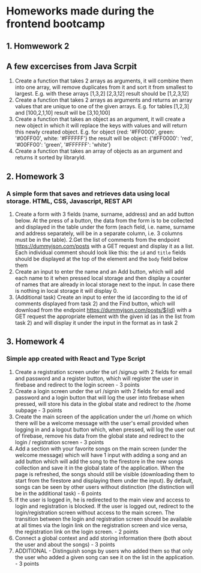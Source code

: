 # Homeworks made during the frontend bootcamp

## 1. Homwework 2
## A few excercises from Java Scrpit
1. Create a function that takes 2 arrays as arguments, it will combine them into one array, will remove duplicates from it and sort it from smallest to largest. E.g. with these arrays [1,3,2] [2,3,12] result should be [1,2,3,12]
2. Create a function that takes 2 arrays as arguments and returns an array values that are unique to one of the given arrays. E.g. for tables [1,2,3] and [100,2,1,10] result will be [3,10,100]
3. Create a function that takes an object as an argument, it will create a new object in which it will replace the keys with values and will return this newly created object. E.g. for object {red: '#FF0000', green: '#00FF00', white: '#FFFFFF'} the result will be object: {'#FF0000': 'red', '#00FF00': 'green', '#FFFFFF': 'white'}
4. Create a function that takes an array of objects as an argument and returns it sorted by libraryId.

## 2. Homework 3
### A simple form that saves and retrieves data using local storage. HTML, CSS, Javascript, REST API
1. Create a form with 3 fields (name, surname, address) and an add button below. At the press of a button, the data from the form is to be collected and
displayed in the table under the form (each field, i.e. name, surname and address separately, will be in a separate column, i.e. 3 columns must be in the table).
2.Get the list of comments from the endpoint https://dummyjson.com/posts with a GET request and display it as a list. Each individual comment should look like this: the `id` and `title` fields should be displayed at the top of the element and the `body` field below them
3. Create an input to enter the name and an Add button, which will add each name to it when pressed local storage and then display a counter of names that are already in local storage next to the input. In case there is nothing in local storage it will display 0.
4. (Additional task) Create an input to enter the id (according to the id of comments displayed from task 2) and the Find button, which will download from the endpoint https://dummyjson.com/posts/${id} with a GET request the appropriate element with the given id (as in the list from task 2) and will display it under the input in the format as in task 2

## 3. Homework 4
### Simple app created with React and Type Script
1. Create a registration screen under the url /signup with 2 fields for email and password and a register button, which will register the user in firebase and redirect to the login screen - 3 points
2. Create a login screen under the url /signin with 2 fields for email and password and a login button that will log the user into firebase when pressed, will store his data in the global state and redirect to the /home subpage - 3 points
3. Create the main screen of the application under the url /home on which there will be a welcome message with the user's email provided when logging in and a logout button which, when pressed, will log the user out of firebase, remove his data from the global state and redirect to the login / registration screen - 3 points
4. Add a section with your favorite songs on the main screen (under the welcome message) which will have 1 input with adding a song and an add button which will add the song to the firestore in the new songs collection and save it in the global state of the application. When the page is refreshed, the songs should still be visible (downloading them to start from the firestore and displaying them under the input). By default, songs can be seen by other users without distinction (the distinction will be in the additional task) - 6 points
5. If the user is logged in, he is redirected to the main view and access to login and registration is blocked. If the user is logged out, redirect to the login/registration screen without access to the main screen. The transition between the login and registration screen should be available at all times via the login link on the registration screen and vice versa, the registration link on the login screen. - 2 points
6. Connect a global context and add storing information there (both about the user and about the songs) - 3 points
7. ADDITIONAL - Distinguish songs by users who added them so that only the user who added a given song can see it on the list in the application. - 3 points
